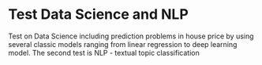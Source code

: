 # Test Data Science and NLP

Test on Data Science including prediction problems in house price by using several classic models ranging from linear regression to deep learning model. The second test is NLP - textual topic classification
